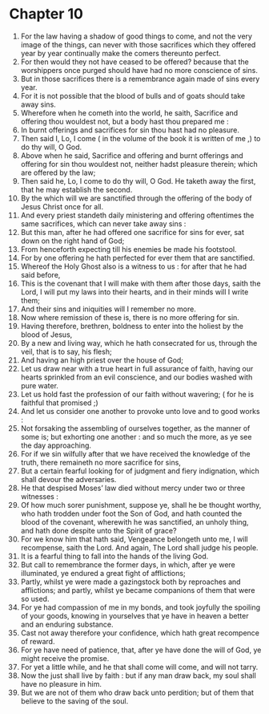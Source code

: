 # Chapter 10

1. For the law having a shadow of good things to come, and not the very image of the things, can never with those sacrifices which they offered year by year continually make the comers thereunto perfect.
2. For then would they not have ceased to be offered? because that the worshippers once purged should have had no more conscience of sins.
3. But in those sacrifices there is a remembrance again made of sins every year.
4. For it is not possible that the blood of bulls and of goats should take away sins.
5. Wherefore when he cometh into the world, he saith, Sacrifice and offering thou wouldest not, but a body hast thou prepared me :
6. In burnt offerings and sacrifices for sin thou hast had no pleasure.
7. Then said I, Lo, I come ( in the volume of the book it is written of me ,) to do thy will, O God.
8. Above when he said, Sacrifice and offering and burnt offerings and offering for sin thou wouldest not, neither hadst pleasure therein; which are offered by the law;
9. Then said he, Lo, I come to do thy will, O God. He taketh away the first, that he may establish the second.
10. By the which will we are sanctified through the offering of the body of Jesus Christ once for all.
11. And every priest standeth daily ministering and offering oftentimes the same sacrifices, which can never take away sins :
12. But this man, after he had offered one sacrifice for sins for ever, sat down on the right hand of God;
13. From henceforth expecting till his enemies be made his footstool.
14. For by one offering he hath perfected for ever them that are sanctified.
15. Whereof the Holy Ghost also is a witness to us : for after that he had said before,
16. This is the covenant that I will make with them after those days, saith the Lord, I will put my laws into their hearts, and in their minds will I write them;
17. And their sins and iniquities will I remember no more.
18. Now where remission of these is, there is no more offering for sin.
19. Having therefore, brethren, boldness to enter into the holiest by the blood of Jesus,
20. By a new and living way, which he hath consecrated for us, through the veil, that is to say, his flesh;
21. And having an high priest over the house of God;
22. Let us draw near with a true heart in full assurance of faith, having our hearts sprinkled from an evil conscience, and our bodies washed with pure water.
23. Let us hold fast the profession of our faith without wavering; ( for he is faithful that promised ;)
24. And let us consider one another to provoke unto love and to good works :
25. Not forsaking the assembling of ourselves together, as the manner of some is; but exhorting one another : and so much the more, as ye see the day approaching.
26. For if we sin wilfully after that we have received the knowledge of the truth, there remaineth no more sacrifice for sins,
27. But a certain fearful looking for of judgment and fiery indignation, which shall devour the adversaries.
28. He that despised Moses’ law died without mercy under two or three witnesses :
29. Of how much sorer punishment, suppose ye, shall he be thought worthy, who hath trodden under foot the Son of God, and hath counted the blood of the covenant, wherewith he was sanctified, an unholy thing, and hath done despite unto the Spirit of grace?
30. For we know him that hath said, Vengeance belongeth unto me, I will recompense, saith the Lord. And again, The Lord shall judge his people.
31. It is a fearful thing to fall into the hands of the living God.
32. But call to remembrance the former days, in which, after ye were illuminated, ye endured a great fight of afflictions;
33. Partly, whilst ye were made a gazingstock both by reproaches and afflictions; and partly, whilst ye became companions of them that were so used.
34. For ye had compassion of me in my bonds, and took joyfully the spoiling of your goods, knowing in yourselves that ye have in heaven a better and an enduring substance.
35. Cast not away therefore your confidence, which hath great recompence of reward.
36. For ye have need of patience, that, after ye have done the will of God, ye might receive the promise.
37. For yet a little while, and he that shall come will come, and will not tarry.
38. Now the just shall live by faith : but if any man draw back, my soul shall have no pleasure in him.
39. But we are not of them who draw back unto perdition; but of them that believe to the saving of the soul.

